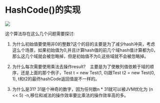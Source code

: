 # HashCode()的实现

![](C:\Azrial\technological-base\oracle-java\hashcode.png)

这个算法存在这么几个问题需要探讨:

1. 为什么初始值要使用非0的整数?这个的目的主要是为了减少hash冲突，考虑这么个场景，如果初始值为0,并且计算hash值的前几个域hash值计算都为0，那么这几个域就会被忽略掉，但是初始值不为0,这些域就不会被忽略掉。

2. 为什么每次需要使用乘法去操作result?　主要是为了使散列值依赖于域的顺序，还是上面的那个例子，Test t = new Test(1, 0)跟Test t2 = new Test(0, 1), t和t2的最终hashCode返回值是不一样的。

3. 为什么是31? 31是个神奇的数字，因为任何数n * 31就可以被JVM优化为 (n << 5) -n,移位和减法的操作效率要比乘法的操作效率高的多。